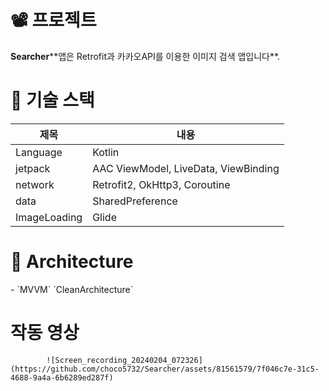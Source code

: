 <H1>📽️ 프로젝트</H1>
<b>Searcher</b>**앱은 Retrofit과 카카오API를 이용한 이미지 검색 앱입니다**.<br> 



      
<H1>🎯 기술 스택</H1>

|제목|내용|
|------|---|
|Language|Kotlin|
|jetpack|AAC ViewModel, LiveData, ViewBinding|
|network|Retrofit2, OkHttp3, Coroutine|
|data|SharedPreference|
|ImageLoading|Glide|

<H1> 🎄 Architecture</H1>
- `MVVM` `CleanArchitecture`

# 작동 영상

            ![Screen_recording_20240204_072326](https://github.com/choco5732/Searcher/assets/81561579/7f046c7e-31c5-4688-9a4a-6b6289ed287f)
